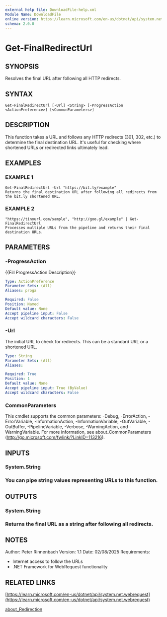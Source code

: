 ```yaml
---
external help file: DownloadFile-help.xml
Module Name: DownloadFile
online version: https://learn.microsoft.com/en-us/dotnet/api/system.net.webrequest
schema: 2.0.0
---
```


# Get-FinalRedirectUrl

## SYNOPSIS
Resolves the final URL after following all HTTP redirects.

## SYNTAX

```
Get-FinalRedirectUrl [-Url] <String> [-ProgressAction <ActionPreference>] [<CommonParameters>]
```

## DESCRIPTION
This function takes a URL and follows any HTTP redirects (301, 302, etc.) to determine the final destination URL.
It's useful for checking where shortened URLs or redirected links ultimately lead.

## EXAMPLES

### EXAMPLE 1
```
Get-FinalRedirectUrl -Url "https://bit.ly/example"
Returns the final destination URL after following all redirects from the bit.ly shortened URL.
```

### EXAMPLE 2
```
"https://tinyurl.com/sample", "http://goo.gl/example" | Get-FinalRedirectUrl
Processes multiple URLs from the pipeline and returns their final destination URLs.
```

## PARAMETERS

### -ProgressAction
{{Fill ProgressAction Description}}

```yaml
Type: ActionPreference
Parameter Sets: (All)
Aliases: proga

Required: False
Position: Named
Default value: None
Accept pipeline input: False
Accept wildcard characters: False
```

### -Url
The initial URL to check for redirects.
This can be a standard URL or a shortened URL.

```yaml
Type: String
Parameter Sets: (All)
Aliases:

Required: True
Position: 1
Default value: None
Accept pipeline input: True (ByValue)
Accept wildcard characters: False
```

### CommonParameters
This cmdlet supports the common parameters: -Debug, -ErrorAction, -ErrorVariable, -InformationAction, -InformationVariable, -OutVariable, -OutBuffer, -PipelineVariable, -Verbose, -WarningAction, and -WarningVariable.
For more information, see about_CommonParameters (http://go.microsoft.com/fwlink/?LinkID=113216).

## INPUTS

### System.String
### You can pipe string values representing URLs to this function.
## OUTPUTS

### System.String
### Returns the final URL as a string after following all redirects.
## NOTES
Author: Peter Rinnenbach
Version: 1.1
Date: 02/08/2025
Requirements:
- Internet access to follow the URLs
- .NET Framework for WebRequest functionality

## RELATED LINKS

[https://learn.microsoft.com/en-us/dotnet/api/system.net.webrequest](https://learn.microsoft.com/en-us/dotnet/api/system.net.webrequest)

[about_Redirection]()

